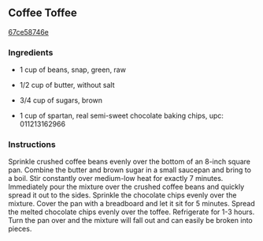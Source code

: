 ## Coffee Toffee

[67ce58746e](http://tastykitchen.com/recipes/desserts/coffee-toffee/)

### Ingredients

 - 1 cup of beans, snap, green, raw

 - 1/2 cup of butter, without salt

 - 3/4 cup of sugars, brown

 - 1 cup of spartan, real semi-sweet chocolate baking chips, upc: 011213162966

### Instructions

Sprinkle crushed coffee beans evenly over the bottom of an 8-inch square pan. Combine the butter and brown sugar in a small saucepan and bring to a boil. Stir constantly over medium-low heat for exactly 7 minutes. Immediately pour the mixture over the crushed coffee beans and quickly spread it out to the sides. Sprinkle the chocolate chips evenly over the mixture. Cover the pan with a breadboard and let it sit for 5 minutes. Spread the melted chocolate chips evenly over the toffee. Refrigerate for 1-3 hours. Turn the pan over and the mixture will fall out and can easily be broken into pieces.